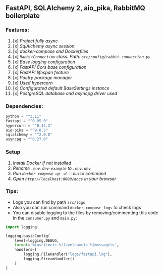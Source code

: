 ## FastAPI, SQLAlchemy 2, aio_pika, RabbitMQ boilerplate

### Features:

1. [x] _Project fully async_
2. [x] _SqlAlchemy async session_
3. [x] _docker-compose and Dockerfiles_
4. [x] _`RabbitConnection` class. Path: `src/config/rabbit_connection_py`_
5. [x] _Base logging configuration_
6. [x] _FastAPI Cors base configuration_
7. [x] _FastAPI lifespan feature_
8. [x] _Poetry package manager_
9. [x] _Used hypercorn_
10. [x] _Configurated default BaseSettings instance_
11. [x] _PostgreSQL database and asyncpg driver used_


### Dependencies:

```python
python = "^3.11"
fastapi = "^0.95.0"
hypercorn = "^0.14.3"
aio-pika = "^9.0.5"
sqlalchemy = "^2.0.8"
asyncpg = "^0.27.0"
```

### Setup

1. _Install Docker if not installed_
2. _Rename `.env.dev-example` to `.env.dev`_
3. _Run `docker compose up -d --build` command_
4. _Open `http://localhost:8000/docs` in your browser_


### Tips:

* Logs you can find by path `src/logs`
* Also you can run command `docker compose logs` to check logs
* You can disable logging to the files by removing/commenting this code in the `consumer.py` and `main.py`:
```python
import logging

logging.basicConfig(
    level=logging.DEBUG,
    format='%(asctime)s %(levelname)s %(message)s',
    handlers=[
        logging.FileHandler("logs/fastapi.log"),
        logging.StreamHandler()
    ]
)
```
